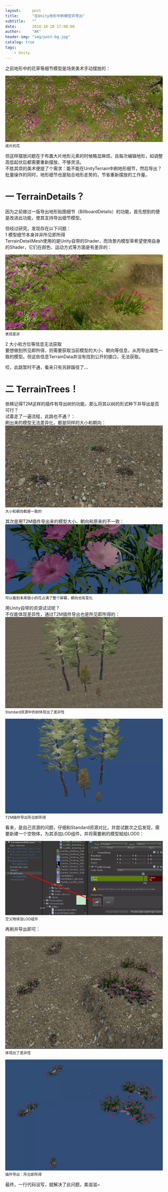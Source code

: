 ```yaml
---
layout:     post
title:      "在Unity地形中刷模型并导出"
subtitle:   ""
date:       2018-10-28 17:00:00
author:     "AK"
header-img: "img/post-bg.jpg"
catalog: true
tags:
    - Unity
---
```


之前地形中的花草等细节模型是场景美术手动摆放的： 

![](/img/in-post/terrain-export-model/1.png)
<small class="img-hint">成片的花</small>

但这样摆放问题在于布置大片地形元素的时候略显麻烦。且每次编辑地形，如调整高低起伏后都需要重新摆放，不够灵活。  
不胜其烦的美术便提了个需求：能不能在UnityTerrain中刷地形细节，然后导出？批量操作的同时，地形细节也是贴合地形走势的，节省重新摆放的工作量。  

# 一 TerrainDetails？
因为之前做过一版导出地形贴图细节（BillboardDetails）的功能，首先想到的便是改进此功能，使其支持导出细节模型。  

但经过研究，发现存在以下问题：  
1 模型细节本身并非所见即所得  
TerrainDetailMesh使用的是Unity自带的Shader，而场景内模型草希望使用自身的Shader，它们在颜色、运动方式等方面是有差异的：

![](/img/in-post/terrain-export-model/2.png)
<small class="img-hint">表现差异</small>

2 大小和方位等信息无法获取  
要想做到所见即所得，则需要获取当前模型的大小、朝向等信息，从而导出属性一致的模型。但这些信息TerrainData并没有找到公开的接口，无法获取。

哎，此路暂时不通，看来只有另辟蹊径了、、  

# 二 TerrainTrees！
依稀记得T2M这样的插件有导出树的功能，那么将其以树的形式种下并导出是否可行？  
试着走了一遍流程，此路也不通？：  
刷出来的模型无法差异化，都是同样的大小和朝向：  
![](/img/in-post/terrain-export-model/3.png)
<small class="img-hint">大小和朝向都是一致的</small>

其次是用T2M插件导出来的模型大小、朝向和原来的不一致：  
![](/img/in-post/terrain-export-model/4.png)
<small class="img-hint">可以看到本来很小的花占满了整个屏幕，朝向也有变化</small>

用Unity自带的资源试试呢？  
不仅能体现差异性，通过T2M插件导出也是所见即所得的：  
![](/img/in-post/terrain-export-model/5.png)
<small class="img-hint">Standard资源中的树体现出了差异性</small>

![](/img/in-post/terrain-export-model/6.png)
<small class="img-hint">T2M插件导出所见即所得</small>

看来，是自己资源的问题，仔细和Standard资源对比，并尝试数次之后发现，需要新建一个空物体，为其添加LOD组件，并将需要刷的模型赋给LOD0：  

![](/img/in-post/terrain-export-model/7.png)
<small class="img-hint">空父物体及LOD组件</small>

再刷并导出即可：

![](/img/in-post/terrain-export-model/8.png)
<small class="img-hint">体现出了差异性</small>

![](/img/in-post/terrain-export-model/9.png)
<small class="img-hint">插件导出：所见即所得</small>

最终，一行代码没写，就解决了此问题，美滋滋~


































